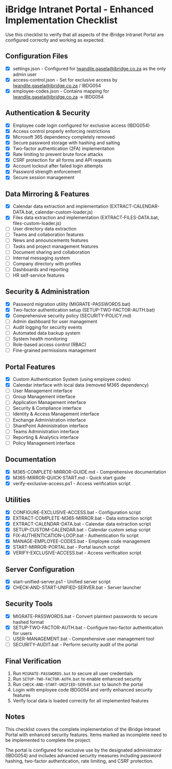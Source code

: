 # iBridge Intranet Portal - Enhanced Implementation Checklist

Use this checklist to verify that all aspects of the iBridge Intranet Portal are configured correctly and working as expected.

## Configuration Files

- [x] settings.json - Configured for lwandile.gasela@ibridge.co.za as the only admin user
- [x] access-control.json - Set for exclusive access by lwandile.gasela@ibridge.co.za / IBDG054
- [x] employee-codes.json - Contains mapping for lwandile.gasela@ibridge.co.za → IBDG054

## Authentication & Security

- [x] Employee code login configured for exclusive access (IBDG054)
- [x] Access control properly enforcing restrictions
- [x] Microsoft 365 dependency completely removed
- [x] Secure password storage with hashing and salting
- [x] Two-factor authentication (2FA) implementation
- [x] Rate limiting to prevent brute force attacks
- [x] CSRF protection for all forms and API requests
- [x] Account lockout after failed login attempts
- [x] Password strength enforcement
- [x] Secure session management

## Data Mirroring & Features

- [x] Calendar data extraction and implementation (EXTRACT-CALENDAR-DATA.bat, calendar-custom-loader.js)
- [x] Files data extraction and implementation (EXTRACT-FILES-DATA.bat, files-custom-loader.js)
- [ ] User directory data extraction
- [ ] Teams and collaboration features
- [ ] News and announcements features
- [ ] Tasks and project management features
- [ ] Document sharing and collaboration
- [ ] Internal messaging system
- [ ] Company directory with profiles
- [ ] Dashboards and reporting
- [ ] HR self-service features

## Security & Administration

- [x] Password migration utility (MIGRATE-PASSWORDS.bat)
- [x] Two-factor authentication setup (SETUP-TWO-FACTOR-AUTH.bat)
- [x] Comprehensive security policy (SECURITY-POLICY.md)
- [ ] Admin dashboard for user management
- [ ] Audit logging for security events
- [ ] Automated data backup system
- [ ] System health monitoring
- [ ] Role-based access control (RBAC)
- [ ] Fine-grained permissions management

## Portal Features

- [x] Custom Authentication System (using employee codes)
- [x] Calendar interface with local data (removed M365 dependency)
- [ ] User Management interface
- [ ] Group Management interface
- [ ] Application Management interface
- [ ] Security & Compliance interface
- [ ] Identity & Access Management interface
- [ ] Exchange Administration interface
- [ ] SharePoint Administration interface
- [ ] Teams Administration interface
- [ ] Reporting & Analytics interface
- [ ] Policy Management interface

## Documentation

- [x] M365-COMPLETE-MIRROR-GUIDE.md - Comprehensive documentation
- [x] M365-MIRROR-QUICK-START.md - Quick start guide
- [x] verify-exclusive-access.ps1 - Access verification script

## Utilities

- [x] CONFIGURE-EXCLUSIVE-ACCESS.bat - Configuration script
- [x] EXTRACT-COMPLETE-M365-MIRROR.bat - Data extraction script
- [x] EXTRACT-CALENDAR-DATA.bat - Calendar data extraction script
- [x] SETUP-CUSTOM-CALENDAR.bat - Calendar custom setup script
- [x] FIX-AUTHENTICATION-LOOP.bat - Authentication fix script
- [x] MANAGE-EMPLOYEE-CODES.bat - Employee code management
- [x] START-MIRROR-PORTAL.bat - Portal launch script
- [x] VERIFY-EXCLUSIVE-ACCESS.bat - Access verification script

## Server Configuration

- [x] start-unified-server.ps1 - Unified server script
- [x] CHECK-AND-START-UNIFIED-SERVER.bat - Server launcher

## Security Tools

- [x] MIGRATE-PASSWORDS.bat - Convert plaintext passwords to secure hashed format
- [x] SETUP-TWO-FACTOR-AUTH.bat - Configure two-factor authentication for users
- [ ] USER-MANAGEMENT.bat - Comprehensive user management tool
- [ ] SECURITY-AUDIT.bat - Perform security audit of the portal

## Final Verification

1. Run `MIGRATE-PASSWORDS.bat` to secure all user credentials
2. Run `SETUP-TWO-FACTOR-AUTH.bat` to enable enhanced security
3. Run `CHECK-AND-START-UNIFIED-SERVER.bat` to launch the portal
4. Login with employee code IBDG054 and verify enhanced security features
5. Verify local data is loaded correctly for all implemented features

## Notes

This checklist covers the complete implementation of the iBridge Intranet Portal with enhanced security features. Items marked as incomplete need to be implemented to complete the project.

The portal is configured for exclusive use by the designated administrator (IBDG054) and includes advanced security measures including password hashing, two-factor authentication, rate limiting, and CSRF protection.
